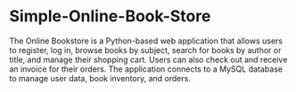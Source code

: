 # Simple-Online-Book-Store
The Online Bookstore is a Python-based web application that allows users to register, log in, browse books by subject, search for books by author or title, and manage their shopping cart. Users can also check out and receive an invoice for their orders. The application connects to a MySQL database to manage user data, book inventory, and orders.
